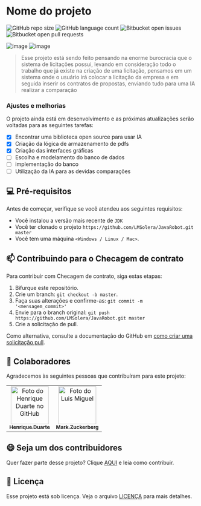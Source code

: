 # Nome do projeto

![GitHub repo size](https://img.shields.io/github/repo-size/LMSolera/README-template?style=for-the-badge)
![GitHub language count](https://img.shields.io/github/languages/count/LMSolera/README-template?style=for-the-badge)
![Bitbucket open issues](https://img.shields.io/bitbucket/issues/LMSolera/README-template?style=for-the-badge)
![Bitbucket open pull requests](https://img.shields.io/bitbucket/pr-raw/LMSolera/README-template?style=for-the-badge)

![image](https://github.com/user-attachments/assets/0b27f4c9-11f9-44e1-af3d-dbd4f5edea2a)
![image](https://github.com/user-attachments/assets/f1e8a63f-c50a-4a93-bed8-9217885b558a)

> Esse projeto está sendo feito pensando na enorme burocracia que o sistema de licitações possui, levando em consideração todo o trabalho que já existe na criação de uma licitação, pensamos em um sistema onde o usuário irá colocar
> a licitação da empresa e em seguida inserir os contratos de propostas, enviando tudo para uma IA realizar a comparação

### Ajustes e melhorias

O projeto ainda está em desenvolvimento e as próximas atualizações serão voltadas para as seguintes tarefas:

- [x] Encontrar uma biblioteca open source para usar IA
- [x] Criação da lógica de armazenamento de pdfs
- [x] Criação das interfaces gráficas
- [ ] Escolha e modelamento do banco de dados
- [ ] implementação do banco
- [ ] Utilização da IA para as devidas comparações

## 💻 Pré-requisitos

Antes de começar, verifique se você atendeu aos seguintes requisitos:

- Você instalou a versão mais recente de `JDK `
- Você ter clonado o projeto `https://github.com/LMSolera/JavaRobot.git master `
- Você tem uma máquina `<Windows / Linux / Mac>`. 


## 📫 Contribuindo para o Checagem de contrato

Para contribuir com Checagem de contrato, siga estas etapas:

1. Bifurque este repositório.
2. Crie um branch: `git checkout -b master`.
3. Faça suas alterações e confirme-as: `git commit -m '<mensagem_commit>'`
4. Envie para o branch original: `git push https://github.com/LMSolera/JavaRobot.git master`
5. Crie a solicitação de pull.

Como alternativa, consulte a documentação do GitHub em [como criar uma solicitação pull](https://help.github.com/en/github/collaborating-with-issues-and-pull-requests/creating-a-pull-request).

## 🤝 Colaboradores

Agradecemos às seguintes pessoas que contribuíram para este projeto:

<table>
  <tr>
    <td align="center">
      <a href="#" title="defina o título do link">
        <img src="https://avatars.githubusercontent.com/u/174963185?v=4&size=64" width="100px;" alt="Foto do Henrique Duarte no GitHub"/><br>
        <sub>
          <b>Henrique Duarte</b>
        </sub>
      </a>
    </td>
    <td align="center">
      <a href="#" title="defina o título do link">
        <img src="https://avatars.githubusercontent.com/u/177425225?v=4" width="100px;" alt="Foto do Luis Miguel "/><br>
        <sub>
          <b>Mark Zuckerberg</b>
        </sub>
      </a>
    </td>
  </tr>
</table>

## 😄 Seja um dos contribuidores

Quer fazer parte desse projeto? Clique [AQUI](CONTRIBUTING.md) e leia como contribuir.

## 📝 Licença

Esse projeto está sob licença. Veja o arquivo [LICENÇA](LICENSE.md) para mais detalhes.
